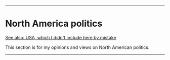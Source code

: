 
***

# North America politics

[See also: USA, which I didn't include here by mistake](/US/README.md)

This section is for my opinions and views on North American politics.

***
